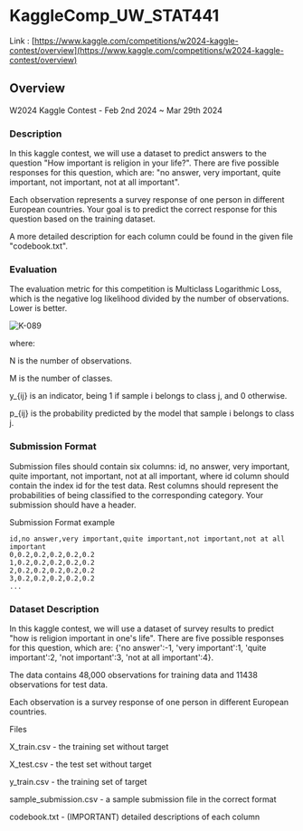 # KaggleComp_UW_STAT441

Link : [https://www.kaggle.com/competitions/w2024-kaggle-contest/overview](https://www.kaggle.com/competitions/w2024-kaggle-contest/overview)


## Overview

W2024 Kaggle Contest - Feb 2nd 2024 ~ Mar 29th 2024

### Description

In this kaggle contest, we will use a dataset to predict answers to the question "How important is religion in your life?". There are five possible responses for this question, which are: "no answer, very important, quite important, not important, not at all important".


Each observation represents a survey response of one person in different European countries. Your goal is to predict the correct response for this question based on the training dataset.


A more detailed description for each column could be found in the given file "codebook.txt".

### Evaluation

The evaluation metric for this competition is Multiclass Logarithmic Loss, which is the negative log likelihood divided by the number of observations. Lower is better.


![K-089](https://github.com/jy-canucks1/KaggleComp_UW_STAT441/assets/84373345/1bf6da96-c6e1-4aaf-a10f-39831085c373)

where:


N is the number of observations.

M is the number of classes.

y_{ij} is an indicator, being 1 if sample i belongs to class j, and 0 otherwise.

p_{ij} is the probability predicted by the model that sample i belongs to class j.


### Submission Format

Submission files should contain six columns: id, no answer, very important, quite important, not important, not at all important, where id column should contain the index id for the test data. Rest columns should represent the probabilities of being classified to the corresponding category. Your submission should have a header.

Submission Format example

```
id,no answer,very important,quite important,not important,not at all important
0,0.2,0.2,0.2,0.2,0.2
1,0.2,0.2,0.2,0.2,0.2
2,0.2,0.2,0.2,0.2,0.2
3,0.2,0.2,0.2,0.2,0.2
...
```

### Dataset Description

In this kaggle contest, we will use a dataset of survey results to predict "how is religion important in one's life". There are five possible responses for this question, which are: {'no answer':-1, 'very important':1, 'quite important':2, 'not important':3, 'not at all important':4}.


The data contains 48,000 observations for training data and 11438 observations for test data.


Each observation is a survey response of one person in different European countries.


Files

X_train.csv - the training set without target

X_test.csv - the test set without target

y_train.csv - the training set of target

sample_submission.csv - a sample submission file in the correct format

codebook.txt - (IMPORTANT) detailed descriptions of each column


